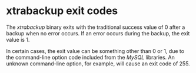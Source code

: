 # xtrabackup exit codes

The *xtrabackup* binary exits with the traditional success value of 0 after a backup when no error occurs. If an error occurs during the backup, the exit value is 1.

In certain cases, the exit value can be something other than 0 or 1, due to the command-line option code included from the *MySQL* libraries. An unknown command-line option, for example, will cause an exit code of 255.
